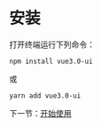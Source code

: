 # 安装

打开终端运行下列命令：

```
npm install vue3.0-ui
```

或

```
yarn add vue3.0-ui
```

下一节：[开始使用](#/doc/get-started)